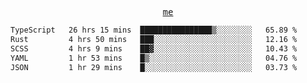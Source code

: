<p align="center">
  <samp>
    <a href="https://yiwwhl.com">me</a>
  </samp>
</p>

<!--START_SECTION:waka-->

```txt
TypeScript   26 hrs 15 mins  ████████████████▒░░░░░░░░   65.89 %
Rust         4 hrs 50 mins   ███░░░░░░░░░░░░░░░░░░░░░░   12.16 %
SCSS         4 hrs 9 mins    ██▓░░░░░░░░░░░░░░░░░░░░░░   10.43 %
YAML         1 hr 53 mins    █▒░░░░░░░░░░░░░░░░░░░░░░░   04.76 %
JSON         1 hr 29 mins    █░░░░░░░░░░░░░░░░░░░░░░░░   03.73 %
```

<!--END_SECTION:waka-->